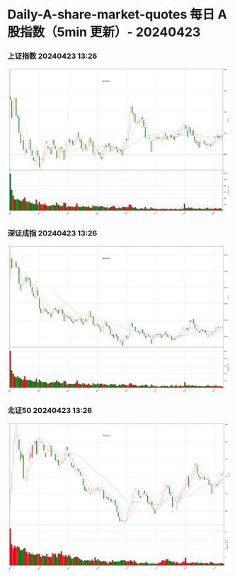 
# Daily-A-share-market-quotes 每日 A 股指数（5min 更新）- 20240423

### 上证指数 20240423 13:26
![](./fig/2024/4/20240423-sh000001.png)

### 深证成指 20240423 13:26
![](./fig/2024/4/20240423-sz399001.png)

### 北证50 20240423 13:26
![](./fig/2024/4/20240423-bj899050.png)
